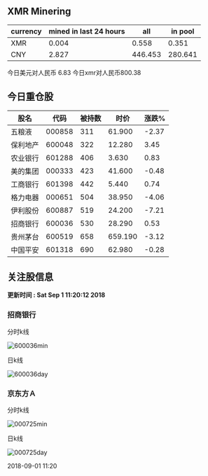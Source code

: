 ## XMR Minering

|currency|mined in last 24 hours|all|in pool|
|---|---|---|---|
|XMR|0.004|0.558|0.351|
|CNY|2.827|446.453|280.641|

今日美元对人民币 6.83	今日xmr对人民币800.38


## 今日重仓股 

|股名|代码|被持数|时价|涨跌%|
|---|---|---|---|---|
|五粮液|000858|311|61.900|-2.37|
|保利地产|600048|322|12.280|3.45|
|农业银行|601288|406|3.630|0.83|
|美的集团|000333|423|41.600|-0.48|
|工商银行|601398|442|5.440|0.74|
|格力电器|000651|504|38.950|-4.06|
|伊利股份|600887|519|24.200|-7.21|
|招商银行|600036|530|28.290|0.53|
|贵州茅台|600519|658|659.190|-3.12|
|中国平安|601318|690|62.980|-0.28|

## 关注股信息
**更新时间 : Sat Sep  1 11:20:12 2018**
### 招商银行 
分时k线

![600036min](http://image.sinajs.cn/newchart/min/n/sh600036.gif)

日k线

![600036day](http://image.sinajs.cn/newchart/daily/n/sh600036.gif)

### 京东方Ａ 
分时k线

![000725min](http://image.sinajs.cn/newchart/min/n/sz000725.gif)

日k线

![000725day](http://image.sinajs.cn/newchart/daily/n/sz000725.gif)

2018-09-01 11:20